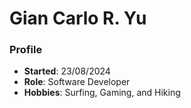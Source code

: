 # Gian Carlo R. Yu

### Profile
- **Started**: 23/08/2024
- **Role**: Software Developer
- **Hobbies**: Surfing, Gaming, and Hiking
